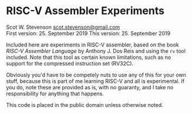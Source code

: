 # RISC-V Assembler Experiments
Scot W. Stevenson <scot.stevenson@gmail.com>   
First version: 25. September 2019 
This version: 25. September 2019  

Included here are experiments in RISC-V assembler, based on the book *RISC-V
Assembler Language* by Anthony J. Dos Reis and using the `rv` tool included.
Note that this tool as certain known limitations, such as no support for the compressed
instruction set (RV32C). 

Obviously you'd have to be competely nuts to use any of this for your own stuff,
because this is part of me learning RISC-V and all is experimental. If you do,
note these are provided as is, with no guaranty, and I take no responsibility
for anything that happens. 

This code is placed in the public domain unless otherwise noted.
